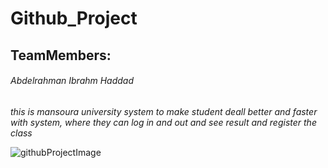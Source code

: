 

# Github_Project

## TeamMembers:
###### Abdelrahman Ibrahm Haddad 

*this is  mansoura university  system to  make student  deall better and faster  with system, where they  can log in and out
and see result and register the class*

![githubProjectImage](https://imgur.com/a/oTSTTse.png)
